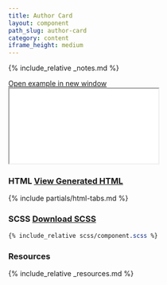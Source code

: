 ```yaml
---
title: Author Card
layout: component
path_slug: author-card
category: content
iframe_height: medium
---
```


{% include_relative _notes.md %}

<div class="cf">
	<a href="{{ site.baseurl }}/component/{{ page.path_slug }}/example.html" target="_blank" class="example-link">Open example in new window</a>
</div><!--/.cf-->

<iframe {% if page.iframe_height %}class="h-{{ page.iframe_height }}"{% endif %} src="{{ site.baseurl}}/component/{{ page.path_slug }}/example.html"></iframe>

<h3>HTML <span class="link"><a href="component.html" target="_blank">View Generated HTML</a></span></h3>

{% include partials/html-tabs.md %}

<h3>SCSS <span class="link"><a href="scss/component.scss" target="_blank">Download SCSS</a></span></h3>

```scss
{% include_relative scss/component.scss %}
```

<h3>Resources</h3>

{% include_relative _resources.md %}

